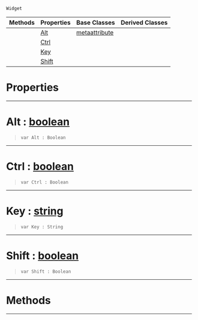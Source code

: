  `Widget`

|Methods|Properties|Base Classes|Derived Classes|
|---|---|---|---|
| |[ Alt](https://github.com/ZilchEngine/ZilchDocs/blob/master/code_reference/class_reference/metascriptshortcutattribute.md#alt-zilch-engine-document)|[metaattribute](https://github.com/ZilchEngine/ZilchDocs/blob/master/code_reference/class_reference/metaattribute.md)| |
| |[ Ctrl](https://github.com/ZilchEngine/ZilchDocs/blob/master/code_reference/class_reference/metascriptshortcutattribute.md#ctrl-zilch-engine-documen)| | |
| |[ Key](https://github.com/ZilchEngine/ZilchDocs/blob/master/code_reference/class_reference/metascriptshortcutattribute.md#key-zilch-engine-document)| | |
| |[ Shift](https://github.com/ZilchEngine/ZilchDocs/blob/master/code_reference/class_reference/metascriptshortcutattribute.md#shift-zilch-engine-docume)| | |


 #  Properties


---  
 #  Alt : [boolean](https://github.com/ZilchEngine/ZilchDocs/blob/master/code_reference/nada_base_types/boolean.md)

> 
> ``` lang=cpp, name=Nada
> var Alt : Boolean


---  
 #  Ctrl : [boolean](https://github.com/ZilchEngine/ZilchDocs/blob/master/code_reference/nada_base_types/boolean.md)

> 
> ``` lang=cpp, name=Nada
> var Ctrl : Boolean


---  
 #  Key : [string](https://github.com/ZilchEngine/ZilchDocs/blob/master/code_reference/nada_base_types/string.md)

> 
> ``` lang=cpp, name=Nada
> var Key : String


---  
 #  Shift : [boolean](https://github.com/ZilchEngine/ZilchDocs/blob/master/code_reference/nada_base_types/boolean.md)

> 
> ``` lang=cpp, name=Nada
> var Shift : Boolean


---  
 #  Methods


---  
 

 